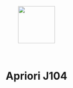 <div align='center'>
    <img src='https://gitlab.com/hsiangjenli/hsiangjenli/-/raw/main/Images/Avatar__Vector.png' width='100px' style='padding-bottom: 2rem'>

# Apriori J104

</div>


